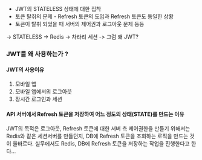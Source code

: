 - JWT의 STATELESS 상태에 대한 집착
- 토큰 탈취의 문제 - Refresh 토큰의 도입과 Refresh 토큰도 동일한 상황
- 토큰이 탈취 되었을 때 서버의 제어권과 로그아웃 문제 등등

-> STATELESS -> Redis -> 차라리 세션 -> 그럼 왜 JWT?

### JWT를 왜 사용하는가 ?

#### JWT의 사용이유
1. 모바일 앱
2. 모바일 앱에서의 로그아웃
3. 장시간 로그인과 세션

#### API 서버에서 Refresh 토큰을 저장하여 어느 정도의 상태(STATE)를 만드는 이유
JWT의 목적은 로그아웃, Refresh 토큰에 대한 서버 측 제어권한을 만들기 위해서는 Redis와 같은 세션서버를 만들던지, DB에 Refresh 토큰을 조회하는 로직을 만드는 것이 올바르다.
실무에서도 Redis, DB에 Refresh 토큰을 저장하는 작업을 진행한다고 한다...
